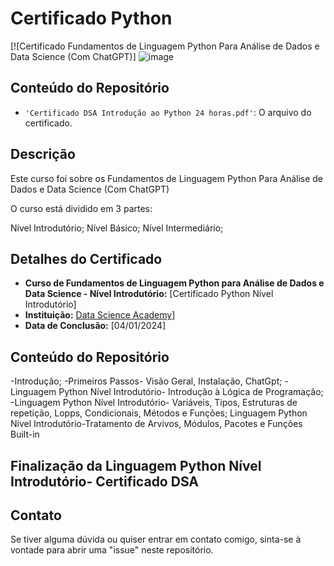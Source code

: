 
# Certificado Python
[![Certificado Fundamentos de Linguagem Python Para Análise de Dados e Data Science (Com ChatGPT)]
![image]([https://github.com/devropaes/certificados/blob/main/Certificado%20DSA%20Introdu%C3%A7%C3%A3o%20ao%20Python%2024%20horas.pdf])

## Conteúdo do Repositório

- `'Certificado DSA Introdução ao Python 24 horas.pdf'`: O arquivo do certificado.

## Descrição

Este curso foi sobre os Fundamentos de Linguagem Python Para Análise de Dados e Data Science (Com ChatGPT)

O curso está dividido em 3 partes:

Nível Introdutório;
Nível Básico;
Nível Intermediário;

## Detalhes do Certificado

- **Curso de Fundamentos de Linguagem Python para Análise de Dados e Data Science - Nível Introdutório:** [Certificado Python Nível Introdutório]
- **Instituição:** [Data Science Academy](https://www.datascienceacademy.com.br/)]
- **Data de Conclusão:** [04/01/2024]

## Conteúdo do Repositório

-Introdução;
-Primeiros Passos- Visão Geral, Instalação, ChatGpt;
-Linguagem Python Nível Introdutório- Introdução à Lógica de Programação;
-Linguagem Python Nível Introdutório- Variáveis, Tipos, Estruturas de repetição, Lopps, Condicionais, Métodos e Funções;
Linguagem Python Nível Introdutório-Tratamento de Arvivos, Módulos, Pacotes e Funções Built-in

## Finalização da Linguagem Python Nível Introdutório- Certificado DSA

## Contato
Se tiver alguma dúvida ou quiser entrar em contato comigo, sinta-se à vontade para abrir uma "issue" neste repositório.


